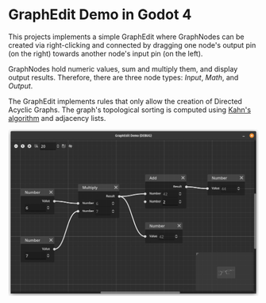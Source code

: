 # GraphEdit Demo in Godot 4

This projects implements a simple GraphEdit where GraphNodes can be created via right-clicking and connected by dragging one node's output pin (on the right) towards another node's input pin (on the left).

GraphNodes hold numeric values, sum and multiply them, and display output results. Therefore, there are three node types: *Input*, *Math*, and *Output*.

The GraphEdit implements rules that only allow the creation of Directed Acyclic Graphs. The graph's topological sorting is computed using [Kahn's algorithm](https://en.wikipedia.org/wiki/Topological_sorting#Kahn's_algorithm) and adjacency lists.

![Screenshot](screenshot.png)

